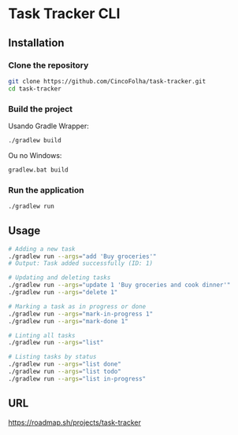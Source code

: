 
# Task Tracker CLI

## Installation

### **Clone the repository**
```bash
git clone https://github.com/CincoFolha/task-tracker.git
cd task-tracker
```

### **Build the project**
Usando Gradle Wrapper:
```bash
./gradlew build
```
Ou no Windows:
```bash
gradlew.bat build
```
### **Run the application**
```bash
./gradlew run
```


## Usage
```bash
# Adding a new task
./gradlew run --args="add 'Buy groceries'"
# Output: Task added successfully (ID: 1)

# Updating and deleting tasks
./gradlew run --args="update 1 'Buy groceries and cook dinner'"
./gradlew run --args="delete 1"

# Marking a task as in progress or done
./gradlew run --args="mark-in-progress 1"
./gradlew run --args="mark-done 1"

# Linting all tasks
./gradlew run --args="list"

# Listing tasks by status
./gradlew run --args="list done"
./gradlew run --args="list todo"
./gradlew run --args="list in-progress"
```


## URL
https://roadmap.sh/projects/task-tracker
